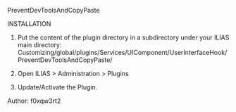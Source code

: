 PreventDevToolsAndCopyPaste



INSTALLATION
1. Put the content of the plugin directory in a subdirectory under your ILIAS main directory:
Customizing/global/plugins/Services/UIComponent/UserInterfaceHook/PreventDevToolsAndCopyPaste/

2. Open ILIAS > Administration > Plugins

3. Update/Activate the Plugin.





Author:
f0xqw3rt2
